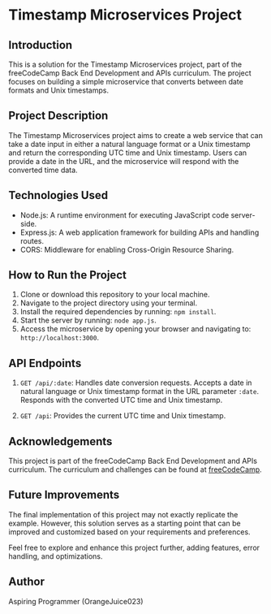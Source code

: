 # Timestamp Microservices Project

## Introduction

This is a solution for the Timestamp Microservices project, part of the freeCodeCamp Back End Development and APIs curriculum. The project focuses on building a simple microservice that converts between date formats and Unix timestamps.

## Project Description

The Timestamp Microservices project aims to create a web service that can take a date input in either a natural language format or a Unix timestamp and return the corresponding UTC time and Unix timestamp. Users can provide a date in the URL, and the microservice will respond with the converted time data.

## Technologies Used

- Node.js: A runtime environment for executing JavaScript code server-side.
- Express.js: A web application framework for building APIs and handling routes.
- CORS: Middleware for enabling Cross-Origin Resource Sharing.
  
## How to Run the Project

1. Clone or download this repository to your local machine.
2. Navigate to the project directory using your terminal.
3. Install the required dependencies by running: `npm install`.
4. Start the server by running: `node app.js`.
5. Access the microservice by opening your browser and navigating to: `http://localhost:3000`.

## API Endpoints

1. `GET /api/:date`: Handles date conversion requests. Accepts a date in natural language or Unix timestamp format in the URL parameter `:date`. Responds with the converted UTC time and Unix timestamp.

2. `GET /api`: Provides the current UTC time and Unix timestamp.

## Acknowledgements

This project is part of the freeCodeCamp Back End Development and APIs curriculum. The curriculum and challenges can be found at [freeCodeCamp](https://www.freecodecamp.org/learn/back-end-development-and-apis/).

## Future Improvements

The final implementation of this project may not exactly replicate the example. However, this solution serves as a starting point that can be improved and customized based on your requirements and preferences.

Feel free to explore and enhance this project further, adding features, error handling, and optimizations.

## Author

Aspiring Programmer (OrangeJuice023)
